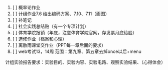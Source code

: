 1. [ ] 概率论作业
2. [ ] 计组作业7.6 给出编码方案、7.10、7.11（画图）
3. [ ] 补笔记
4. [ ] 社会实践总结贴（有一个专项计划）
5. [ ] 体育学院报销（年底，注意体育学院官网，存发票月底给脸）
6. [ ] 选修作业（档案和心理）
7. [ ] 离散雨课堂交作业（PPT每一章后面的要求）
8. [ ] web考试13，14周 范围：第九章、第五章去掉once以后+menu


计组实验报告要求：实验目的、实验内容、实验电路、观察实验结果、（心得体会）
